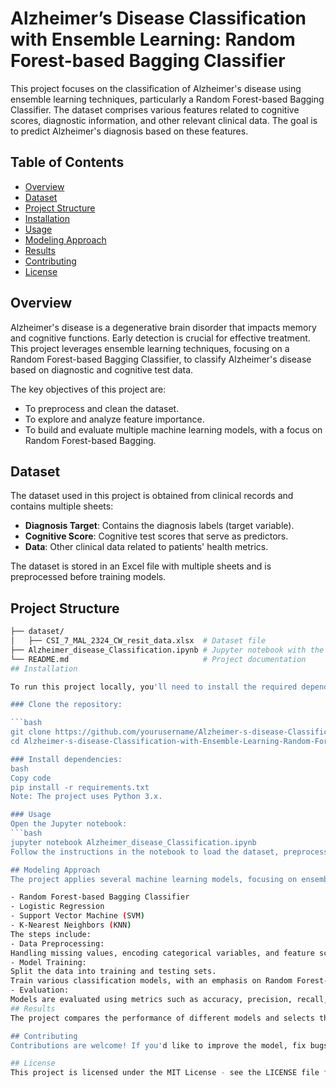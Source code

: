 # Alzheimer’s Disease Classification with Ensemble Learning: Random Forest-based Bagging Classifier

This project focuses on the classification of Alzheimer's disease using ensemble learning techniques, particularly a Random Forest-based Bagging Classifier. The dataset comprises various features related to cognitive scores, diagnostic information, and other relevant clinical data. The goal is to predict Alzheimer's diagnosis based on these features.

## Table of Contents

- [Overview](#overview)
- [Dataset](#dataset)
- [Project Structure](#project-structure)
- [Installation](#installation)
- [Usage](#usage)
- [Modeling Approach](#modeling-approach)
- [Results](#results)
- [Contributing](#contributing)
- [License](#license)

## Overview

Alzheimer's disease is a degenerative brain disorder that impacts memory and cognitive functions. Early detection is crucial for effective treatment. This project leverages ensemble learning techniques, focusing on a Random Forest-based Bagging Classifier, to classify Alzheimer's disease based on diagnostic and cognitive test data.

The key objectives of this project are:
- To preprocess and clean the dataset.
- To explore and analyze feature importance.
- To build and evaluate multiple machine learning models, with a focus on Random Forest-based Bagging.

## Dataset

The dataset used in this project is obtained from clinical records and contains multiple sheets:
- **Diagnosis Target**: Contains the diagnosis labels (target variable).
- **Cognitive Score**: Cognitive test scores that serve as predictors.
- **Data**: Other clinical data related to patients' health metrics.

The dataset is stored in an Excel file with multiple sheets and is preprocessed before training models.

## Project Structure

```bash
├── dataset/
│   ├── CSI_7_MAL_2324_CW_resit_data.xlsx  # Dataset file
├── Alzheimer_disease_Classification.ipynb # Jupyter notebook with the full analysis and code
└── README.md                              # Project documentation
## Installation

To run this project locally, you'll need to install the required dependencies.

### Clone the repository:

```bash
git clone https://github.com/yourusername/Alzheimer-s-disease-Classification-with-Ensemble-Learning-Random-Forest-based-Bagging-Classifier.git
cd Alzheimer-s-disease-Classification-with-Ensemble-Learning-Random-Forest-based-Bagging-Classifier

### Install dependencies:
bash
Copy code
pip install -r requirements.txt
Note: The project uses Python 3.x.

### Usage
Open the Jupyter notebook:
```bash
jupyter notebook Alzheimer_disease_Classification.ipynb
Follow the instructions in the notebook to load the dataset, preprocess the data, and train machine learning models.

## Modeling Approach
The project applies several machine learning models, focusing on ensemble learning, to classify Alzheimer's disease:

- Random Forest-based Bagging Classifier
- Logistic Regression
- Support Vector Machine (SVM)
- K-Nearest Neighbors (KNN)
The steps include:
- Data Preprocessing:
Handling missing values, encoding categorical variables, and feature scaling.
- Model Training:
Split the data into training and testing sets.
Train various classification models, with an emphasis on Random Forest-based Bagging, and tune hyperparameters.
- Evaluation:
Models are evaluated using metrics such as accuracy, precision, recall, F1-score, and AUC-ROC.
## Results
The project compares the performance of different models and selects the best-performing one for Alzheimer's classification. The results are visualized using confusion matrices, ROC curves, and other performance metrics.

## Contributing
Contributions are welcome! If you'd like to improve the model, fix bugs, or add new features, please feel free to fork the repository and submit a pull request.

## License
This project is licensed under the MIT License - see the LICENSE file for details.
